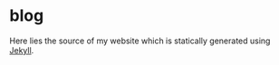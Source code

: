 blog
====

Here lies the source of my website which is statically generated using [Jekyll](http://jekyllrb.com/).
